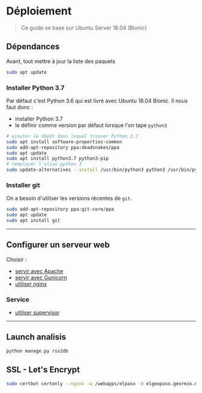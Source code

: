 # Déploiement

> Ce guide se base sur Ubuntu Server 18.04 (Bionic)

## Dépendances

Avant, tout mettre à jour la liste des paquets

```bash
sudo apt update
```

### Installer Python 3.7

Par défaut c'est Python 3.6 qui est livré avec Ubuntu 18.04 Bionic. Il nous faut donc :

- installer Python 3.7
- le définir comme version par défaut lorsque l'on tape `python3`

```bash
# ajouter le dépôt dans lequel trouver Python 3.7
sudo apt install software-properties-common
sudo add-apt-repository ppa:deadsnakes/ppa
sudo apt update
sudo apt install python3.7 python3-pip
# remplacer l'alias python 3
sudo update-alternatives --install /usr/bin/python3 python3 /usr/bin/python3.7 1
```

### Installer git

On a besoin d'utiliser les versions récentes de `git`.

```bash
sudo add-apt-repository ppa:git-core/ppa
sudo apt update
sudo apt install git
```

----

## Configurer un serveur web

Choisir :

- [servir avec Apache](apache)
- [servir avec Gunicorn](gunicorn)
- [utiliser nginx](nginx)

### Service

- [utiliser supervisor](supervisor)

----

## Launch analisis

```python
python manage.py rss2db
```

## SSL - Let's Encrypt

```bash
sudo certbot certonly --nginx -w /webapps/elpaso -d elgeopaso.georezo.net -d www.elgeopaso.georezo.net
```
